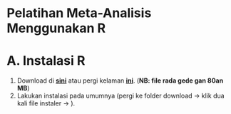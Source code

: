 # Pelatihan Meta-Analisis Menggunakan R

# A. Instalasi R
1. Download di [**sini**](https://cran.r-project.org/bin/windows/base/R-4.0.2-win.exe) atau pergi kelaman [**ini**](https://cran.r-project.org/bin/windows/base/). (**NB: file rada gede gan 80an MB**)
2. Lakukan instalasi pada umumnya (pergi ke folder download -> klik dua kali file instaler -> ).
